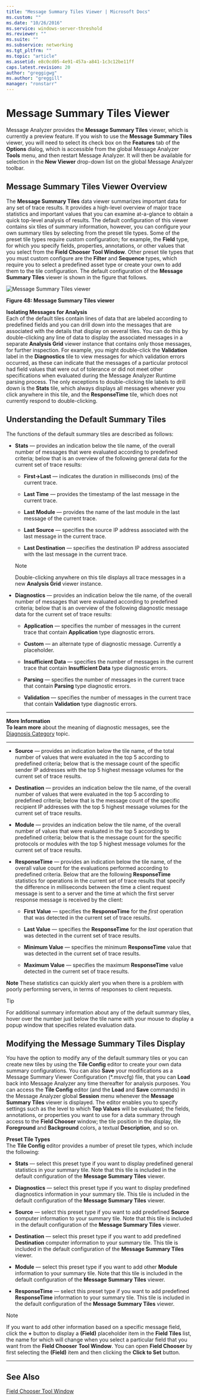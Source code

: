 ```yaml
---
title: "Message Summary Tiles Viewer | Microsoft Docs"
ms.custom: ""
ms.date: "10/26/2016"
ms.service: windows-server-threshold
ms.reviewer: ""
ms.suite: ""
ms.subservice: networking
ms.tgt_pltfrm: ""
ms.topic: "article"
ms.assetid: e8c0cd05-4e91-457a-a841-1c3c12be11ff
caps.latest.revision: 20
author: "greggigwg"
ms.author: "greggill"
manager: "ronstarr"
---
```


# Message Summary Tiles Viewer
Message Analyzer provides the **Message Summary Tiles** viewer, which is currently a preview feature. If you wish to use the **Message Summary Tiles** viewer, you will need to select its check box on the **Features** tab of the **Options** dialog, which is accessible from the global Message Analyzer **Tools** menu, and then restart Message Analyzer. It will then be available for selection in the **New Viewer** drop-down list on the global Message Analyzer toolbar.  
  
## Message Summary Tiles Viewer Overview  
 The **Message Summary Tiles** data viewer summarizes important data for any set of trace results. It provides a high-level overview of major trace statistics and important values that you can examine at-a-glance to obtain a quick top-level analysis of results. The default configuration of this viewer contains six tiles of summary information, however, you can configure your own summary tiles by selecting from the preset tile types. Some of the preset tile types require custom configuration; for example, the **Field** type, for which you specify fields, properties, annotations, or other values that you select from the **Field Chooser** **Tool Window**. Other preset tile types that you must custom configure are the **Filter** and **Sequence** types, which require you to select a predefined asset type or create your own to add them to the tile configuration. The default configuration of the **Message Summary Tiles** viewer is shown in the figure that follows.  
  
 ![Message Summary Tiles viewer](media/fig48-message-summary-tiles-viewer.png "Fig48-Message Summary Tiles viewer")  
  
 **Figure 48:  Message Summary Tiles viewer**  
  
 **Isolating Messages for Analysis**   
Each of the default tiles contain lines of data that are labeled according to predefined fields and you can drill down into the messages that are associated with the details that display on several tiles. You can do this by double-clicking any line of data to display the associated messages in a separate **Analysis Grid** viewer instance that contains only those messages, for further inspection. For example, you might double-click the **Validation** label in the **Diagnostics** tile to view messages for which validation errors occurred, as these can indicate that the messages of a particular protocol had field values that were out of tolerance or did not meet other specifications when evaluated during the Message Analyzer Runtime parsing process. The only exceptions to double-clicking tile labels to drill down is the **Stats** tile, which always displays all messages whenever you click anywhere in this tile, and the **ResponseTime** tile, which does not currently respond to double-clicking.  
  
## Understanding the Default Summary Tiles  
 The functions of the default summary tiles are described as follows:  
  
-   **Stats** — provides an indication below the tile name, of the overall number of messages that were evaluated according to predefined criteria; below that is an overview of the following general data for the current set of trace results:  
  
    -   **First->Last** — indicates the duration in milliseconds (ms) of the current trace.  
  
    -   **Last Time** — provides the timestamp of the last message in the current trace.  
  
    -   **Last Module** — provides the name of the last module in the last message of the current trace.  
  
    -   **Last Source** — specifies the source IP address associated with the last message in the current trace.  
  
    -   **Last Destination** — specifies the destination IP address associated with the last message in the current trace.  
  
    > [!NOTE]
    >  Double-clicking anywhere on this tile displays all trace messages in a new **Analysis Grid** viewer instance.  
  
-   **Diagnostics** — provides an indication below the tile name, of the overall number of messages that were evaluated according to predefined criteria; below that is an overview of the following diagnostic message data for the current set of trace results:  
  
    -   **Application** — specifies the number of messages in the current trace that contain **Application** type diagnostic errors.  
  
    -   **Custom** — an alternate type of diagnostic message. Currently a placeholder.  
  
    -   **Insufficient Data** — specifies the number of messages in the current trace that contain **Insufficient Data** type diagnostic errors.  
  
    -   **Parsing** — specifies the number of messages in the current trace that contain **Parsing** type diagnostic errors.  
  
    -   **Validation** — specifies the number of messages in the current trace that contain **Validation** type diagnostic errors.  
  
  ---  
    
   **More Information**   
   **To learn more** about the meaning of diagnostic messages, see the [Diagnosis   Category](filtering-live-trace-session-results.md#BKMK_DiagnosisEnums) topic.     
  
  ---  
  
-   **Source** — provides an indication below the tile name, of the total number of values that were evaluated in the top 5 according to predefined criteria; below that is the message count of the specific sender IP addresses with the top 5 highest message volumes for the current set of trace results.  
  
-   **Destination** — provides an indication below the tile name, of the overall number of values that were evaluated in the top 5 according to predefined criteria; below that is the message count of the specific recipient IP addresses with the top 5 highest message volumes for the current set of trace results.  
  
-   **Module** — provides an indication below the tile name, of the overall number of values that were evaluated in the top 5 according to predefined criteria; below that is the message count for the specific protocols or modules with the top 5 highest message volumes for the current set of trace results.  
  
-   **ResponseTime** — provides an indication below the tile name, of the overall value count for the evaluations performed according to predefined criteria. Below that are the following **ResponseTime** statistics for operations in the current set of trace results that specify the difference in milliseconds between the time a client request message is sent to a server and the time at which the first server response message is received by the client:  
  
    -   **First Value** — specifies the **ResponseTime** for the *first* operation that was detected in the current set of trace results.  
  
    -   **Last Value** — specifies the **ResponseTime** for the *last* operation that was detected in the current set of trace results.  
  
    -   **Minimum Value** — specifies the minimum **ResponseTime** value that was detected in the current set of trace results.  
  
    -   **Maximum Value** — specifies the maximum **ResponseTime** value detected in the current set of trace results.  
  
 **Note** These statistics can quickly alert you when there is a problem with poorly performing servers, in terms of responses to client requests.  
  
> [!TIP]
>  For additional summary information about any of the default summary tiles, hover over the number just below the tile name with your mouse to display a popup window that specifies related evaluation data.  
  
## Modifying the Message Summary Tiles Display  
 You have the option to modify any of the default summary tiles or you can create new tiles by using the **Tile Config** editor to create your own data summary configurations. You can also **Save** your modifications as a Message Summary Viewer Configuration (\*.msvcfg) file, that you can **Load** back into Message Analyzer any time thereafter for analysis purposes. You can access the **Tile Config** editor (and the **Load** and **Save** commands) in the Message Analyzer global **Session** menu whenever the **Message Summary Tiles** viewer is displayed. The editor enables you to specify settings such as the level to which **Top Values** will be evaluated; the fields, annotations, or properties you want to use for a data summary through access to the **Field Chooser** window; the tile position in the display, tile **Foreground** and **Background** colors, a textual **Description**, and so on.  
  
 **Preset Tile Types**   
The **Tile Config** editor provides a number of preset tile types, which include the following:  
  
-   **Stats** — select this preset type if you want to display predefined general statistics in your summary tile. Note that this tile is included in the default configuration of the **Message Summary Tiles** viewer.  
  
-   **Diagnostics** — select this preset type if you want to display predefined diagnostics information in your summary tile. This tile is included in the default configuration of the **Message Summary Tiles** viewer.  
  
-   **Source** — select this preset type if you want to add predefined **Source** computer information to your summary tile. Note that this tile is included in the default configuration of the **Message Summary Tiles** viewer.  
  
-   **Destination** — select this preset type if you want to add predefined **Destination** computer information to your summary tile. This tile is included in the default configuration of the **Message Summary Tiles** viewer.  
  
-   **Module** — select this preset type if you want to add other **Module** information to your summary tile. Note that this tile is included in the default configuration of the **Message Summary Tiles** viewer.  
  
-   **ResponseTime** — select this preset type if you want to add predefined **ResponseTime** information to your summary tile. This tile is included in the default configuration of the **Message Summary Tiles** viewer.  
  
> [!NOTE]
>  If you want to add other information based on a specific message field, click the **+** button to display a **(Field)** placeholder item in the **Field Tiles** list, the name for which will change when you select a particular field that you want from the **Field Chooser** **Tool Window**. You can open **Field Chooser** by first selecting the **(Field)** item and then clicking the **Click to Set** button.  
  
---  
  
## See Also  
 [Field Chooser Tool Window](field-chooser-tool-window.md)